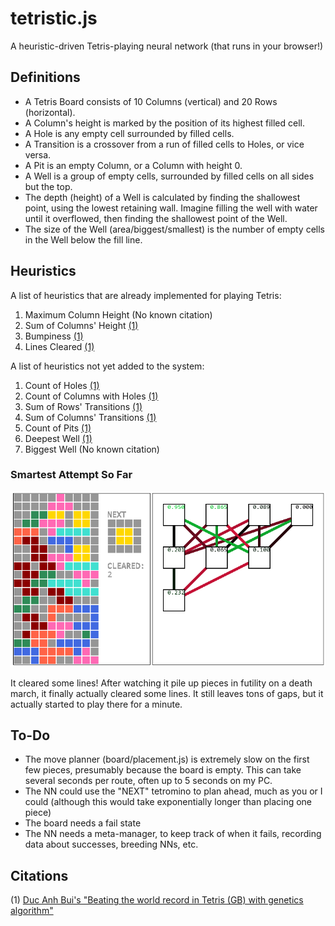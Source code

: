 # tetristic.js
A heuristic-driven Tetris-playing neural network (that runs in your browser!)

## Definitions
- A Tetris Board consists of 10 Columns (vertical) and 20 Rows (horizontal).
- A Column's height is marked by the position of its highest filled cell.
- A Hole is any empty cell surrounded by filled cells.
- A Transition is a crossover from a run of filled cells to Holes, or vice versa.
- A Pit is an empty Column, or a Column with height 0.
- A Well is a group of empty cells, surrounded by filled cells on all sides but the top.
- The depth (height) of a Well is calculated by finding the shallowest point, using the lowest retaining wall. Imagine filling the well with water until it overflowed, then finding the shallowest point of the Well.
- The size of the Well (area/biggest/smallest) is the number of empty cells in the Well below the fill line.

## Heuristics
A list of heuristics that are already implemented for playing Tetris:
1. Maximum Column Height (No known citation)
2. Sum of Columns' Height [(1)](#ci)
3. Bumpiness [(1)](#citations)
4. Lines Cleared [(1)](#citations)

A list of heuristics not yet added to the system:
1. Count of Holes [(1)](#citations)
2. Count of Columns with Holes [(1)](#citations)
3. Sum of Rows' Transitions [(1)](#citations)
4. Sum of Columns' Transitions [(1)](#citations)
5. Count of Pits [(1)](#citations)
6. Deepest Well [(1)](#citations)
7. Biggest Well (No known citation)

### Smartest Attempt So Far

![Smartest attempt so far. Recorded April 15, 2022](/docs/images/smartest/smartest.png)

It cleared some lines! After watching it pile up pieces in futility on a death march, it finally actually cleared some lines. It still leaves tons of gaps, but it actually started to play there for a minute.

## To-Do
- The move planner (board/placement.js) is extremely slow on the first few pieces, presumably because the board is empty. This can take several seconds per route, often up to 5 seconds on my PC.
- The NN could use the "NEXT" tetromino to plan ahead, much as you or I could (although this would take exponentially longer than placing one piece)
- The board needs a fail state
- The NN needs a meta-manager, to keep track of when it fails, recording data about successes, breeding NNs, etc.

## Citations
(1) [Duc Anh Bui's "Beating the world record in Tetris (GB) with genetics algorithm"](https://towardsdatascience.com/beating-the-world-record-in-tetris-gb-with-genetics-algorithm-6c0b2f5ace9b)
